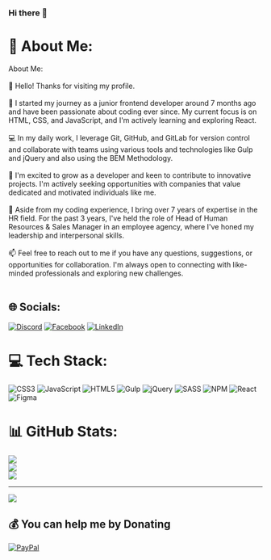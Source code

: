 ### Hi there 👋

# 💫 About Me:
About Me:<br><br>👋 Hello! Thanks for visiting my profile. <br><br>🌱 I started my journey as a junior frontend developer around 7 months ago and have been passionate about coding ever since. My current focus is on HTML, CSS, and JavaScript, and I'm actively learning and exploring React.<br><br>💻 In my daily work, I leverage Git, GitHub, and GitLab for version control and collaborate with teams using various tools and technologies like Gulp and jQuery and also using the BEM Methodology.<br><br>🚀 I'm excited to grow as a developer and keen to contribute to innovative projects. I'm actively seeking opportunities with companies that value dedicated and motivated individuals like me.<br><br>🎯 Aside from my coding experience, I bring over 7 years of expertise in the HR field. For the past 3 years, I've held the role of Head of Human Resources & Sales Manager in an employee agency, where I've honed my leadership and interpersonal skills.<br><br>📫 Feel free to reach out to me if you have any questions, suggestions, or opportunities for collaboration. I'm always open to connecting with like-minded professionals and exploring new challenges.<br><br>


## 🌐 Socials:
[![Discord](https://img.shields.io/badge/Discord-%237289DA.svg?logo=discord&logoColor=white)](https://discord.gg/https://discord.gg/7VRbwmRGYH) [![Facebook](https://img.shields.io/badge/Facebook-%231877F2.svg?logo=Facebook&logoColor=white)](https://facebook.com/https://www.facebook.com/stepadumenko/) [![LinkedIn](https://img.shields.io/badge/LinkedIn-%230077B5.svg?logo=linkedin&logoColor=white)](https://linkedin.com/in/https://www.linkedin.com/in/stepan-dumenko-78824113a/) 

# 💻 Tech Stack:
![CSS3](https://img.shields.io/badge/css3-%231572B6.svg?style=for-the-badge&logo=css3&logoColor=white) ![JavaScript](https://img.shields.io/badge/javascript-%23323330.svg?style=for-the-badge&logo=javascript&logoColor=%23F7DF1E) ![HTML5](https://img.shields.io/badge/html5-%23E34F26.svg?style=for-the-badge&logo=html5&logoColor=white) ![Gulp](https://img.shields.io/badge/GULP-%23CF4647.svg?style=for-the-badge&logo=gulp&logoColor=white) ![jQuery](https://img.shields.io/badge/jquery-%230769AD.svg?style=for-the-badge&logo=jquery&logoColor=white) ![SASS](https://img.shields.io/badge/SASS-hotpink.svg?style=for-the-badge&logo=SASS&logoColor=white) ![NPM](https://img.shields.io/badge/NPM-%23000000.svg?style=for-the-badge&logo=npm&logoColor=white) ![React](https://img.shields.io/badge/react-%2320232a.svg?style=for-the-badge&logo=react&logoColor=%2361DAFB)![Figma](https://img.shields.io/badge/figma-%23F24E1E.svg?style=for-the-badge&logo=figma&logoColor=white)
# 📊 GitHub Stats:
![](https://github-readme-stats.vercel.app/api?username=SteeveTrader&theme=dark&hide_border=false&include_all_commits=false&count_private=false)<br/>
![](https://github-readme-streak-stats.herokuapp.com/?user=SteeveTrader&theme=dark&hide_border=false)<br/>
![](https://github-readme-stats.vercel.app/api/top-langs/?username=SteeveTrader&theme=dark&hide_border=false&include_all_commits=false&count_private=false&layout=compact)

---
[![](https://visitcount.itsvg.in/api?id=SteeveTrader&icon=3&color=1)](https://visitcount.itsvg.in)

  ## 💰 You can help me by Donating
  [![PayPal](https://img.shields.io/badge/PayPal-00457C?style=for-the-badge&logo=paypal&logoColor=white)](https://paypal.me/StepanDumenko) 

